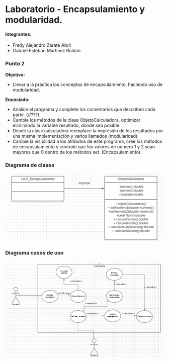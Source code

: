 # Laboratorio - Encapsulamiento y modularidad.
#### Integrantes:
- Fredy Alejandro Zarate Abril
- Gabriel Esteban Martinez Roldan
### Punto 2
**Objetivo:**
-  Llevar a la práctica los conceptos de encapsulamiento, haciendo uso de modularidad.

**Enunciado:**
- Analice el programa y complete los comentarios que describen cada parte. (//???)
- Cambie los métodos de la clase ObjetoCalculadora, optimizar eliminando la variable resultado, donde sea posible.
- Desde la clase calculadora reemplace la impresión de los resultados por una misma implementación y varios llamados (modularidad).
- Cambie la visibilidad a los atributos de este programa, cree los métodos de encapsulamiento y controle que los valores de número 1 y 2 sean mayores que 0 dentro de los métodos set. (Encapsulamiento).

### Diagrama de clases
![Diagrama de clases. Relación entre las clases Pacientes y SvPacientes. La primera encargada del manejo de datos y la segunda encargada de recibir, guardar los datos e imprimirlos en pantalla por medio de JSP](https://github.com/KroxFredy/Lab2_Encapsulamiento/blob/main/DiagramaClases.jpeg)

### Diagrama casos de uso
![Diagrama de casos de uso. Interacción del usuario desde el menú a las opciones de registrar y mostrar datos, también está dispnible la opción de devolver a la pagina principal.](https://github.com/KroxFredy/Lab2_Encapsulamiento/blob/main/DiagramaUsos.jpeg)
